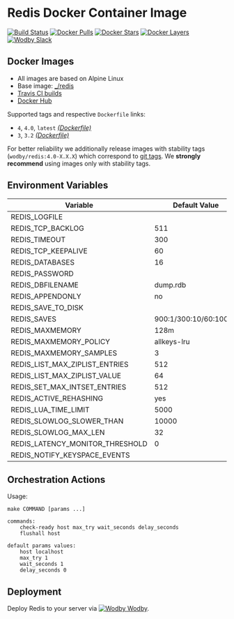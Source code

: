 # Redis Docker Container Image

[![Build Status](https://travis-ci.org/wodby/redis.svg?branch=master)](https://travis-ci.org/wodby/redis)
[![Docker Pulls](https://img.shields.io/docker/pulls/wodby/redis.svg)](https://hub.docker.com/r/wodby/redis)
[![Docker Stars](https://img.shields.io/docker/stars/wodby/redis.svg)](https://hub.docker.com/r/wodby/redis)
[![Docker Layers](https://images.microbadger.com/badges/image/wodby/redis.svg)](https://microbadger.com/images/wodby/redis)
[![Wodby Slack](http://slack.wodby.com/badge.svg)](http://slack.wodby.com)

## Docker Images

* All images are based on Alpine Linux
* Base image: [_/redis](https://hub.docker.com/r/_/redis)
* [Travis CI builds](https://travis-ci.org/wodby/redis) 
* [Docker Hub](https://hub.docker.com/r/wodby/redis)

[_(Dockerfile)_]: https://github.com/wodby/redis/tree/master/Dockerfile

Supported tags and respective `Dockerfile` links:

* `4`, `4.0`, `latest` [_(Dockerfile)_]
* `3`, `3.2` [_(Dockerfile)_]

For better reliability we additionally release images with stability tags (`wodby/redis:4.0-X.X.X`) which correspond to [git tags](https://github.com/wodby/redis/releases). We **strongly recommend** using images only with stability tags.

## Environment Variables

| Variable                        | Default Value         | Description |
| ------------------------------- | --------------------- | ----------- |
| REDIS_LOGFILE                   |                       |             |
| REDIS_TCP_BACKLOG               | 511                   |             |
| REDIS_TIMEOUT                   | 300                   |             |
| REDIS_TCP_KEEPALIVE             | 60                    |             |
| REDIS_DATABASES                 | 16                    |             |
| REDIS_PASSWORD                  |                       |             |
| REDIS_DBFILENAME                | dump.rdb              |             |
| REDIS_APPENDONLY                | no                    |             |
| REDIS_SAVE_TO_DISK              |                       |             |
| REDIS_SAVES                     | 900:1/300:10/60:10000 |             |
| REDIS_MAXMEMORY                 | 128m                  |             |
| REDIS_MAXMEMORY_POLICY          | allkeys-lru           |             |
| REDIS_MAXMEMORY_SAMPLES         | 3                     |             |
| REDIS_LIST_MAX_ZIPLIST_ENTRIES  | 512                   |             |
| REDIS_LIST_MAX_ZIPLIST_VALUE    | 64                    |             |
| REDIS_SET_MAX_INTSET_ENTRIES    | 512                   |             |
| REDIS_ACTIVE_REHASHING          | yes                   |             |
| REDIS_LUA_TIME_LIMIT            | 5000                  |             |
| REDIS_SLOWLOG_SLOWER_THAN       | 10000                 |             |
| REDIS_SLOWLOG_MAX_LEN           | 32                    |             |
| REDIS_LATENCY_MONITOR_THRESHOLD | 0                     |             |
| REDIS_NOTIFY_KEYSPACE_EVENTS    |                       |             |

## Orchestration Actions

Usage:
```
make COMMAND [params ...]
 
commands:
    check-ready host max_try wait_seconds delay_seconds
    flushall host
    
default params values:
    host localhost
    max_try 1
    wait_seconds 1
    delay_seconds 0
```

## Deployment

Deploy Redis to your server via [![Wodby](https://www.google.com/s2/favicons?domain=wodby.com) Wodby](https://cloud.wodby.com/stackhub/7548eb5a-c61b-4480-9f36-2501917692b3).

